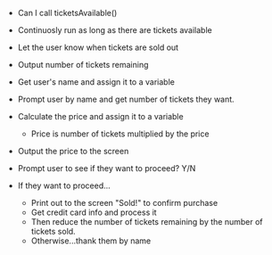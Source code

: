 - Can I call ticketsAvailable()
- Continuosly run as long as there are tickets available
- Let the user know when tickets are sold out
- Output number of tickets remaining
- Get user's name and assign it to a variable
- Prompt user by name and get number of tickets they want.
- Calculate the price and assign it to a variable
   - Price is number of tickets multiplied by the price
- Output the price to the screen

- Prompt user to see if they want to proceed? Y/N
- If they want to proceed...
  - Print out to the screen "Sold!" to confirm purchase
  - Get credit card info and process it
  - Then reduce the number of tickets remaining by the number of tickets sold. 
  - Otherwise...thank them by name
  

